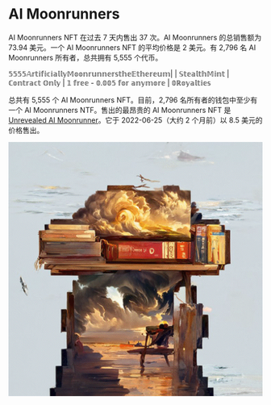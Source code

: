 # AI Moonrunners

AI Moonrunners NFT 在过去 7 天内售出 37 次。AI Moonrunners 的总销售额为 73.94 美元。一个 AI Moonrunners NFT 的平均价格是 2 美元。有 2,796 名 AI Moonrunners 所有者，总共拥有 5,555 个代币。

𝟝𝟝𝟝𝟝𝔸𝕣𝕥𝕚𝕗𝕚𝕔𝕚𝕒𝕝𝕝𝕪𝕄𝕠𝕠𝕟𝕣𝕦𝕟𝕟𝕖𝕣𝕤𝕥𝕙𝕖𝔼𝕥𝕙𝕖𝕣𝕖𝕦𝕞| | 𝕊𝕥𝕖𝕒𝕝𝕥𝕙𝕄𝕚𝕟𝕥 | ℂ𝕠𝕟𝕥𝕣𝕒𝕔𝕥 𝕆𝕟𝕝𝕪 | 𝟙 𝕗𝕣𝕖𝕖 - 𝟘.𝟘𝟘𝟝 𝕗𝕠𝕣 𝕒𝕟𝕪𝕞𝕠𝕣𝕖 | 𝟘ℝ𝕠𝕪𝕒𝕝𝕥𝕚𝕖𝕤

总共有 5,555 个 AI Moonrunners NFT。目前，2,796 名所有者的钱包中至少有一个 AI Moonrunners NTF。售出的最昂贵的 AI Moonrunners NFT 是 [Unrevealed AI Moonrunner](https://www.nft-stats.com/asset/0xedabe9454a494d4865908e7436e05d14417fd8e7/59)。它于 2022-06-25（大约 2 个月前）以 8.5 美元的价格售出。

![unnamed](unnamed.gif)
